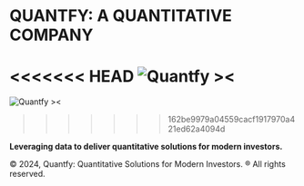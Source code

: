 # QUANTFY: A QUANTITATIVE COMPANY

<<<<<<< HEAD
![Quantfy ><](https://github.com/quant-fy/.github/blob/main/statics/quantfy-icon.png)
=======
![Quantfy ><](https://github.com/quant-fy/.github/tree/main/statics/quantfy-icon.png)
>>>>>>> 162be9979a04559cacf1917970a421ed62a4094d

**Leveraging data to deliver quantitative solutions for modern investors.**

© 2024, Quantfy: Quantitative Solutions for Modern Investors. ® All rights reserved.